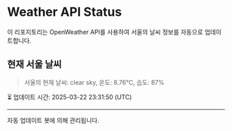 
# Weather API Status

이 리포지토리는 OpenWeather API를 사용하여 서울의 날씨 정보를 자동으로 업데이트합니다.

## 현재 서울 날씨
> 서울의 현재 날씨: clear sky, 온도: 8.76°C, 습도: 87%

⏳ 업데이트 시간: 2025-03-22 23:31:50 (UTC)

---
자동 업데이트 봇에 의해 관리됩니다.
